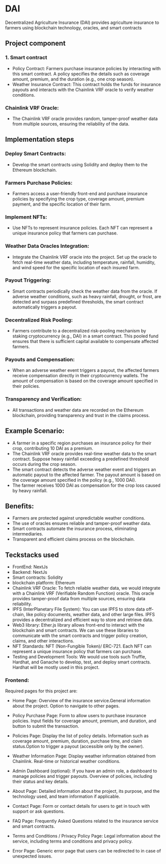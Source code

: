 # DAI
Decentralized Agriculture Insurance (DAI) provides agriculture insurance to farmers using blockchain technology, oracles, and smart contracts

## Project component
### 1. Smart contract 
- Policy Contract: Farmers purchase insurance policies by interacting with this smart contract. A policy specifies the details such as coverage amount, premium, and the duration (e.g., one crop season).
- Weather Insurance Contract: This contract holds the funds for insurance payouts and interacts with the Chainlink VRF oracle to verify weather conditions.

### Chainlink VRF Oracle:
- The Chainlink VRF oracle provides random, tamper-proof weather data from multiple sources, ensuring the reliability of the data.

## Implementation steps 
### Deploy Smart Contracts:
- Develop the smart contracts using Solidity and deploy them to the Ethereum blockchain.

### Farmers Purchase Policies:
- Farmers access a user-friendly front-end and purchase insurance policies by specifying the crop type, coverage amount, premium payment, and the specific location of their farm.

### Implement NFTs:
- Use NFTs to represent insurance policies. Each NFT can represent a unique insurance policy that farmers can purchase.

### Weather Data Oracles Integration:
- Integrate the Chainlink VRF oracle into the project. Set up the oracle to fetch real-time weather data, including temperature, rainfall, humidity, and wind speed for the specific
location of each insured farm.

### Payout Triggering:
- Smart contracts periodically check the weather data from the oracle. If adverse weather conditions, such as heavy rainfall, drought, or frost, are detected and surpass predefined thresholds, the smart contract automatically triggers a payout.

### Decentralized Risk Pooling:
- Farmers contribute to a decentralized risk-pooling mechanism by staking cryptocurrency (e.g., DAI) in a smart contract. This pooled fund ensures that there is sufficient capital available to compensate affected farmers.

### Payouts and Compensation:
- When an adverse weather event triggers a payout, the affected farmers receive compensation directly in their cryptocurrency wallets. The amount of compensation is based on the coverage amount specified in their policies.

### Transparency and Verification:
- All transactions and weather data are recorded on the Ethereum blockchain, providing transparency and trust in the claims process.

## Example Scenario:
- A farmer in a specific region purchases an insurance policy for their crop, contributing 10 DAI as a premium.
- The Chainlink VRF oracle provides real-time weather data to the smart contract. Suppose heavy rainfall exceeding a predefined threshold occurs during the crop season.
- The smart contract detects the adverse weather event and triggers an automatic payout to the affected farmer. The payout amount is based on the coverage amount specified in the policy (e.g., 1000 DAI).
- The farmer receives 1000 DAI as compensation for the crop loss caused by heavy rainfall.

## Benefits:
- Farmers are protected against unpredictable weather conditions.
- The use of oracles ensures reliable and tamper-proof weather data.
- Smart contracts automate the insurance process, eliminating intermediaries.
- Transparent and efficient claims process on the blockchain.

## Teckstacks used
- FrontEnd: NextJs
- Backend: NextJs
- Smart contracts: Solidity
- blockchain platform: Ethereum
- Chainlink VRF Oracle: To fetch reliable weather data, we would integrate with a Chainlink VRF (Verifiable Random Function) oracle. This oracle provides tamper-proof data from multiple sources, ensuring data reliability.
- IPFS (InterPlanetary File System): You can use IPFS to store data off-chain, like policy documents, weather data, and other large files. IPFS provides a decentralized and efficient way to store and retrieve data.
- Web3 library: Ether.js library allows front-end to interact with the blockchain and smart contracts. We can use these libraries to communicate with the smart contracts and trigger policy creation, claims, and other interactions.
- NFT Standards: NFT (Non-Fungible Token)/ ERC-721. Each NFT can represent a unique insurance policy that farmers can purchase.
- Testing and Development Tools: We would use tools such Truffle, Hardhat, and Ganache to develop, test, and deploy smart contracts. Hardhat will be mostly used in this project.


### Frontend: 
Required pages for this project are:
- Home Page: Overview of the insurance service.General information about the project.
Option to navigate to other pages.
- Policy Purchase Page: Form to allow users to purchase insurance policies.
Input fields for coverage amount, premium, and duration, and button to submit the transaction.
- Policies Page: Display  the list of policy details. Information such as coverage amount, premium, duration, purchase time, and claim status.Option to trigger a payout (accessible only by the owner).

- Weather Information Page: Display weather information obtained from Chainlink.
Real-time or historical weather conditions.
- Admin Dashboard (optional): If you have an admin role, a dashboard to manage policies and trigger payouts.
Overview of policies, including their status and key details.
- About Page: Detailed information about the project, its purpose, and the technology used, and team information if applicable.
- Contact Page: Form or contact details for users to get in touch with support or ask questions.
- FAQ Page: Frequently Asked Questions related to the insurance service and smart contracts.
- Terms and Conditions / Privacy Policy Page: Legal information about the service, including terms and conditions and privacy policy.
- Error Page: Generic error page that users can be redirected to in case of unexpected issues.

























